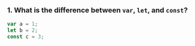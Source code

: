 ### 1. **What is the difference between `var`, `let`, and `const`?**

```js
var a = 1;
let b = 2;
const c = 3;
